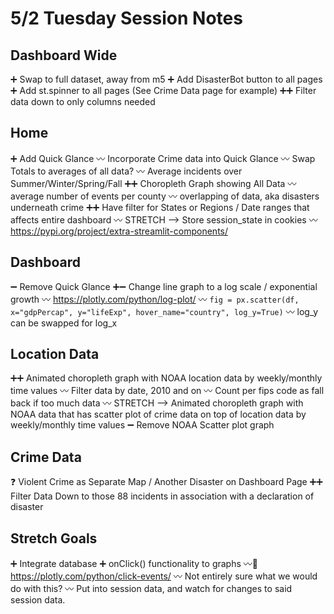 # 5/2 Tuesday Session Notes

## Dashboard Wide
➕ Swap to full dataset, away from m5
➕ Add DisasterBot button to all pages
➕ Add st.spinner to all pages (See Crime Data page for example)
➕➕ Filter data down to only columns needed

## Home
➕ Add Quick Glance
  〰️ Incorporate Crime data into Quick Glance
  〰️ Swap Totals to averages of all data?
    〰️ Average incidents over Summer/Winter/Spring/Fall
➕➕ Choropleth Graph showing All Data
  〰️ average number of events per county
  〰️ overlapping of data, aka disasters underneath crime
➕➕ Have filter for States or Regions / Date ranges that affects entire dashboard
  〰️ STRETCH --> Store session_state in cookies
    〰️ https://pypi.org/project/extra-streamlit-components/

## Dashboard
➖ Remove Quick Glance
➕➖ Change line graph to a log scale / exponential growth
  〰️ https://plotly.com/python/log-plot/
  〰️ ```fig = px.scatter(df, x="gdpPercap", y="lifeExp", hover_name="country", log_y=True)```
    〰️ log_y can be swapped for log_x

## Location Data
➕➕ Animated choropleth graph with NOAA location data by weekly/monthly time values
  〰️ Filter data by date, 2010 and on
    〰️ Count per fips code as fall back if too much data
      〰️ STRETCH --> Animated choropleth graph with NOAA data that has scatter plot of crime data on top of location data by weekly/monthly time values
    ➖ Remove NOAA Scatter plot graph

## Crime Data
❓ Violent Crime as Separate Map / Another Disaster on Dashboard Page
➕➕ Filter Data Down to those 88 incidents in association with a declaration of disaster

## Stretch Goals
➕ Integrate database
➕ onClick() functionality to graphs
  〰️🔗 https://plotly.com/python/click-events/
  〰️ Not entirely sure what we would do with this?
  〰️ Put into session data, and watch for changes to said session data.

